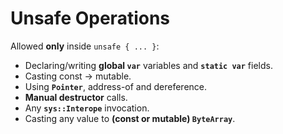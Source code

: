 # Unsafe Operations

Allowed **only** inside `unsafe { ... }`:

* Declaring/writing **global `var`** variables and **`static var`** fields.
* Casting const → mutable.
* Using **`Pointer`**, address-of and dereference.
* **Manual destructor** calls.
* Any **`sys::Interope`** invocation.
* Casting any value to **(const or mutable) `ByteArray`**.
